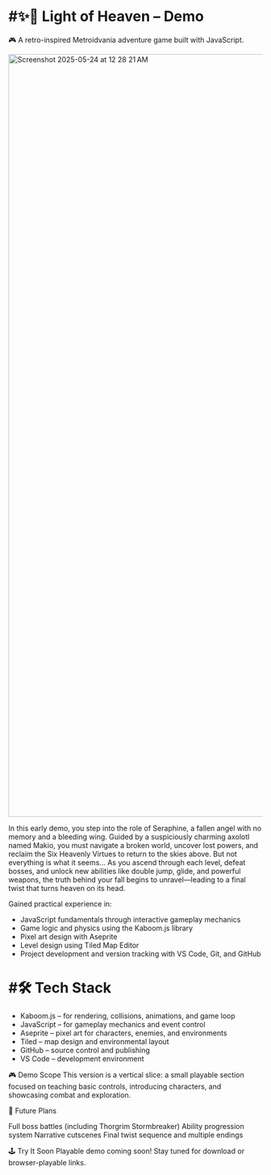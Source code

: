 
# #✨🪽 Light of Heaven – Demo


🎮 A retro-inspired Metroidvania adventure game built with JavaScript.

<img width="1512" alt="Screenshot 2025-05-24 at 12 28 21 AM" src="https://github.com/user-attachments/assets/5a806ed8-8e36-4da0-9e34-7dba002b8f6f" />



In this early demo, you step into the role of Seraphine, a fallen angel with no memory and a bleeding wing. Guided by a suspiciously charming axolotl named Makio, you must navigate a broken world, uncover lost powers, and reclaim the Six Heavenly Virtues to return to the skies above. But not everything is what it seems...
As you ascend through each level, defeat bosses, and unlock new abilities like double jump, glide, and powerful weapons, the truth behind your fall begins to unravel—leading to a final twist that turns heaven on its head.


Gained practical experience in:

- JavaScript fundamentals through interactive gameplay mechanics
- Game logic and physics using the Kaboom.js library
- Pixel art design with Aseprite
- Level design using Tiled Map Editor
- Project development and version tracking with VS Code, Git, and GitHub
  
# #🛠 Tech Stack
- Kaboom.js – for rendering, collisions, animations, and game loop
- JavaScript – for gameplay mechanics and event control
- Aseprite – pixel art for characters, enemies, and environments
- Tiled – map design and environmental layout
- GitHub – source control and publishing
- VS Code – development environment

🎮 Demo Scope This version is a vertical slice: a small playable section focused on teaching basic controls, introducing characters, and showcasing combat and exploration.

🚧 Future Plans

Full boss battles (including Thorgrim Stormbreaker)
Ability progression system
Narrative cutscenes
Final twist sequence and multiple endings

🕹️ Try It Soon Playable demo coming soon! Stay tuned for download or browser-playable links.
